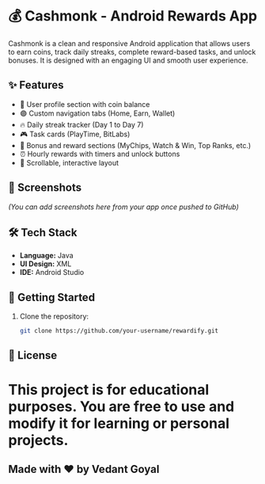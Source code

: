 # 💰 Cashmonk - Android Rewards App

Cashmonk is a clean and responsive Android application that allows users to earn coins, track daily streaks, complete reward-based tasks, and unlock bonuses. It is designed with an engaging UI and smooth user experience.

## ✨ Features

- 👤 User profile section with coin balance
- 🟣 Custom navigation tabs (Home, Earn, Wallet)
- 🔥 Daily streak tracker (Day 1 to Day 7)
- 🎮 Task cards (PlayTime, BitLabs)
- 🎁 Bonus and reward sections (MyChips, Watch & Win, Top Ranks, etc.)
- ⏰ Hourly rewards with timers and unlock buttons
- 🔄 Scrollable, interactive layout

## 📸 Screenshots

*(You can add screenshots here from your app once pushed to GitHub)*

## 🛠 Tech Stack

- **Language:** Java
- **UI Design:** XML 
- **IDE:** Android Studio

## 🚀 Getting Started

1. Clone the repository:
   ```bash
   git clone https://github.com/your-username/rewardify.git

## 📝 License
# This project is for educational purposes. You are free to use and modify it for learning or personal projects.

## Made with ❤️ by Vedant Goyal


